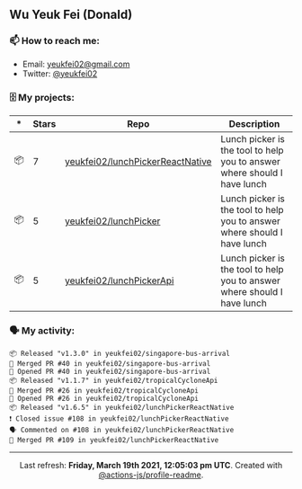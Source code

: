 ## Wu Yeuk Fei (Donald)

### 📫 How to reach me:

- Email: [yeukfei02@gmail.com](yeukfei02@gmail.com)
- Twitter: [@yeukfei02](https://twitter.com/yeukfei02)

### 🗄 My projects:

|*|Stars|Repo|Description|
|---|---|---|---|
| 📦 | 7 | [yeukfei02/lunchPickerReactNative](https://github.com/yeukfei02/lunchPickerReactNative) | Lunch picker is the tool to help you to answer where should I have lunch |
| 📦 | 5 | [yeukfei02/lunchPicker](https://github.com/yeukfei02/lunchPicker) | Lunch picker is the tool to help you to answer where should I have lunch |
| 📦 | 5 | [yeukfei02/lunchPickerApi](https://github.com/yeukfei02/lunchPickerApi) | Lunch picker is the tool to help you to answer where should I have lunch |

### 🗣 My activity:

```
📦 Released "v1.3.0" in yeukfei02/singapore-bus-arrival
🎉 Merged PR #40 in yeukfei02/singapore-bus-arrival
💪 Opened PR #40 in yeukfei02/singapore-bus-arrival
📦 Released "v1.1.7" in yeukfei02/tropicalCycloneApi
🎉 Merged PR #26 in yeukfei02/tropicalCycloneApi
💪 Opened PR #26 in yeukfei02/tropicalCycloneApi
📦 Released "v1.6.5" in yeukfei02/lunchPickerReactNative
❗️ Closed issue #108 in yeukfei02/lunchPickerReactNative
🗣 Commented on #108 in yeukfei02/lunchPickerReactNative
🎉 Merged PR #109 in yeukfei02/lunchPickerReactNative
```

<!-- <img src="https://github-readme-stats.vercel.app/api?username=yeukfei02&show_icons=true&count_private=true&theme=radical" />

<img src="https://github-readme-stats.vercel.app/api/top-langs/?username=yeukfei02&theme=radical" /> -->

---

<p align="center">Last refresh: <b>Friday, March 19th 2021, 12:05:03 pm UTC</b>. Created with <a href=https://github.com/marketplace/actions/profile-readme>@actions-js/profile-readme</a>.</p>
